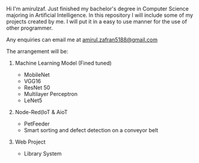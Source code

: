 Hi I'm amirulzaf. Just finished my bachelor's degree in Computer Science majoring in Artificial Intelligence. 
In this repository I will include some of my projects created by me. 
I will put it in a easy to use manner for the use of other programmer.

Any enquiries can email me at amirul.zafran5188@gmail.com

The arrangement will be:
1. Machine Learning Model (Fined tuned)
   * MobileNet
   * VGG16
   * ResNet 50
   * Multilayer Perceptron
   * LeNet5

2. Node-Red(IoT & AioT
   * PetFeeder
   * Smart sorting and defect detection on a conveyor belt
    
3. Web Project
   * Library System
   
   

<!---
amirulzaf/amirulzaf is a ✨ special ✨ repository because its `README.md` (this file) appears on your GitHub profile.
You can click the Preview link to take a look at your changes.
--->
